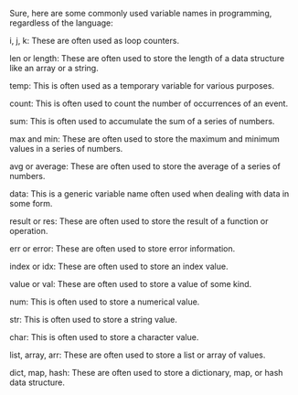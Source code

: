 Sure, here are some commonly used variable names in programming, regardless of the language:

i, j, k: These are often used as loop counters.

len or length: These are often used to store the length of a data structure like an array or a string.

temp: This is often used as a temporary variable for various purposes.

count: This is often used to count the number of occurrences of an event.

sum: This is often used to accumulate the sum of a series of numbers.

max and min: These are often used to store the maximum and minimum values in a series of numbers.

avg or average: These are often used to store the average of a series of numbers.

data: This is a generic variable name often used when dealing with data in some form.

result or res: These are often used to store the result of a function or operation.

err or error: These are often used to store error information.

index or idx: These are often used to store an index value.

value or val: These are often used to store a value of some kind.

num: This is often used to store a numerical value.

str: This is often used to store a string value.

char: This is often used to store a character value.

list, array, arr: These are often used to store a list or array of values.

dict, map, hash: These are often used to store a dictionary, map, or hash data structure.
